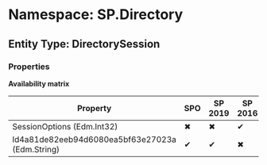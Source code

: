 # Namespace: SP.Directory
## Entity Type: DirectorySession

### Properties

**Availability matrix**

Property | SPO | SP 2019 | SP 2016 | SP 2013
----------|-----|---------|---------|--------
SessionOptions (Edm.Int32) | ✖ | ✖ | ✔ | ✖
Id4a81de82eeb94d6080ea5bf63e27023a (Edm.String) | ✔ | ✔ | ✖ | ✖

